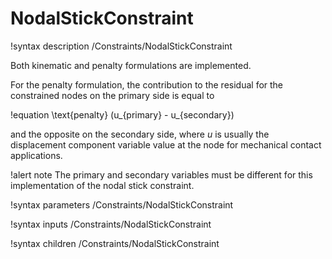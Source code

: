# NodalStickConstraint

!syntax description /Constraints/NodalStickConstraint

Both kinematic and penalty formulations are implemented.

For the penalty formulation, the contribution to the residual for the constrained nodes on the primary side is equal to

!equation
\text{penalty} (u_{primary} - u_{secondary})

and the opposite on the secondary side, where $u$ is usually the displacement component variable value at the node for
mechanical contact applications.

!alert note
The primary and secondary variables must be different for this implementation of the nodal
stick constraint.

!syntax parameters /Constraints/NodalStickConstraint

!syntax inputs /Constraints/NodalStickConstraint

!syntax children /Constraints/NodalStickConstraint